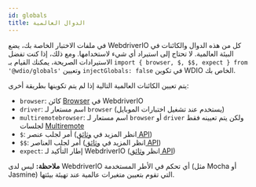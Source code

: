 ```yaml
---
id: globals
title: الدوال العالمية
---
```


في ملفات الاختبار الخاصة بك، يضع WebdriverIO كل من هذه الدوال والكائنات في البيئة العالمية. لا تحتاج إلى استيراد أي شيء لاستخدامها. ومع ذلك، إذا كنت تفضل الاستيرادات الصريحة، يمكنك القيام بـ `import { browser, $, $$, expect } from '@wdio/globals'` وتعيين `injectGlobals: false` في تكوين WDIO الخاص بك.

يتم تعيين الكائنات العالمية التالية إذا لم يتم تكوينها بطريقة أخرى:

- `browser`: كائن [Browser](https://webdriver.io/docs/api/browser) في WebdriverIO
- `driver`: اسم مستعار لـ `browser` (يستخدم عند تشغيل اختبارات الموبايل)
- `multiremotebrowser`: اسم مستعار لـ `browser` أو `driver` ولكن يتم تعيينه فقط لجلسات [Multiremote](/docs/multiremote)
- `$`: أمر لجلب عنصر (انظر المزيد في [وثائق API](/docs/api/browser/$))
- `$$`: أمر لجلب العناصر (انظر المزيد في [وثائق API](/docs/api/browser/$$))
- `expect`: إطار التأكيد لـ WebdriverIO (انظر [وثائق API](/docs/api/expect-webdriverio))

__ملاحظة:__ ليس لدى WebdriverIO أي تحكم في الأطر المستخدمة (مثل Mocha أو Jasmine) التي تقوم بتعيين متغيرات عالمية عند تهيئة بيئتها.